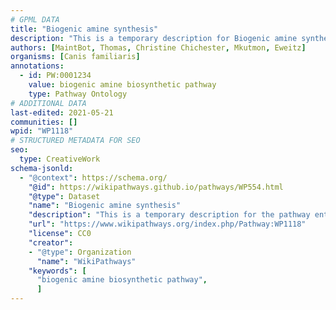 ```yaml
---
# GPML DATA
title: "Biogenic amine synthesis"
description: "This is a temporary description for Biogenic amine synthesis"
authors: [MaintBot, Thomas, Christine Chichester, Mkutmon, Eweitz]
organisms: [Canis familiaris]
annotations:
  - id: PW:0001234 
    value: biogenic amine biosynthetic pathway
    type: Pathway Ontology
# ADDITIONAL DATA
last-edited: 2021-05-21
communities: []
wpid: "WP1118"
# STRUCTURED METADATA FOR SEO
seo:
  type: CreativeWork
schema-jsonld:
  - "@context": https://schema.org/
    "@id": https://wikipathways.github.io/pathways/WP554.html
    "@type": Dataset
    "name": "Biogenic amine synthesis"
    "description": "This is a temporary description for the pathway entitled: Biogenic amine synthesis"
    "url": "https://www.wikipathways.org/index.php/Pathway:WP1118"
    "license": CC0
    "creator":
    - "@type": Organization
      "name": "WikiPathways"
    "keywords": [
      "biogenic amine biosynthetic pathway",
      ]
---
```

